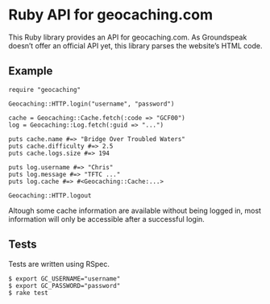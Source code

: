 Ruby API for geocaching.com
===========================

This Ruby library provides an API for geocaching.com.  As Groundspeak
doesn’t offer an official API yet, this library parses the website’s
HTML code.

Example
-------

    require "geocaching"
    
    Geocaching::HTTP.login("username", "password")
    
    cache = Geocaching::Cache.fetch(:code => "GCF00")
    log = Geocaching::Log.fetch(:guid => "...")
    
    puts cache.name #=> "Bridge Over Troubled Waters"
    puts cache.difficulty #=> 2.5
    puts cache.logs.size #=> 194
    
    puts log.username #=> "Chris"
    puts log.message #=> "TFTC ..."
    puts log.cache #=> #<Geocaching::Cache:...>
    
    Geocaching::HTTP.logout

Altough some cache information are available without being logged in,
most information will only be accessible after a successful login.

Tests
-----

Tests are written using RSpec.

    $ export GC_USERNAME="username"
    $ export GC_PASSWORD="password"
    $ rake test
